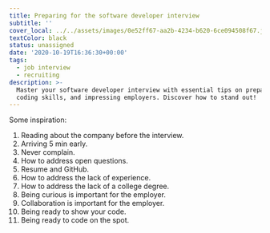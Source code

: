 ```yaml
---
title: Preparing for the software developer interview
subtitle: ''
cover_local: ../../assets/images/0e52ff67-aa2b-4234-b620-6ce094508f67.jpeg
textColor: black
status: unassigned
date: '2020-10-19T16:36:30+00:00'
tags:
  - job interview
  - recruiting
description: >-
  Master your software developer interview with essential tips on preparation,
  coding skills, and impressing employers. Discover how to stand out!
---
```

Some inspiration:
1. Reading about the company before the interview.
2. Arriving 5 min early.
3. Never complain.
4. How to address open questions.
5. Resume and GitHub.
6. How to address the lack of experience.
7. How to address the lack of a college degree.
8. Being curious is important for the employer.
9. Collaboration is important for the employer.
10. Being ready to show your code.
11. Being ready to code on the spot.
